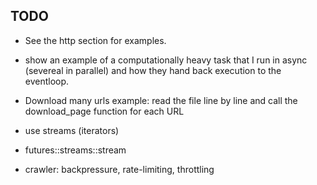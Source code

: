 
## TODO

* See the http section for examples.

* show an example of a computationally heavy task that I run in async (severeal in parallel) and how they hand back execution to the eventloop.


* Download many urls example: read the file line by line and call the download_page function for each URL
* use streams (iterators)
* futures::streams::stream

* crawler: backpressure, rate-limiting, throttling


